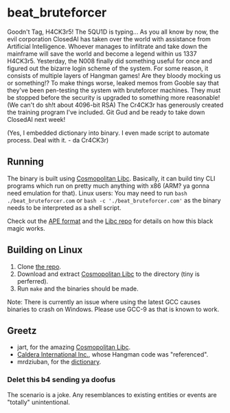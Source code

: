 # beat_bruteforcer
Goodn't Tag, H4CK3r5! The 5QU1D is typing...
As you all know by now, the evil corporation ClosedAI has taken over the world with assistance from Artificial Intelligence.
Whoever manages to infiltrate and take down the mainframe will save the world and become a legend within us 1337 H4CK3r5.
Yesterday, the N008 finally did something useful for once and figured out the bizarre login scheme of the system.
For some reason, it consists of multiple layers of Hangman games! Are they bloody mocking us or something!?
To make things worse, leaked memos from Gooble say that they've been pen-testing the system with bruteforcer machines.
They must be stopped before the security is upgraded to something more reasonable! (We can't do sh!t about 4096-bit RSA)
The Cr4CK3r has generously created the training program I've included. Git Gud and be ready to take down ClosedAI next week!

(Yes, I embedded dictionary into binary. I even made script to automate process. Deal with it. - da Cr4CK3r)

## Running
The binary is built using [Cosmopolitan Libc](https://justine.lol/cosmopolitan/index.html).
Basically, it can build tiny CLI programs which run on pretty much anything with x86 (ARM? ya gonna need emulation for that).
Linux users: You may need to run `bash ./beat_bruteforcer.com` or `bash -c './beat_bruteforcer.com'` as the binary needs to be interpreted as a shell script.

Check out the [APE format](https://justine.lol/ape.html) and the [Libc repo](https://github.com/jart/cosmopolitan) for details on how this black magic works.

## Building on Linux
1. Clone [the repo](https://github.com/TakuikaNinja/beat_bruteforcer).
1. Download and extract [Cosmopolitan Libc](https://justine.lol/cosmopolitan/download.html) to the directory (tiny is perferred).
1. Run `make` and the binaries should be made.

Note: There is currently an issue where using the latest GCC causes binaries to crash on Windows. Please use GCC-9 as that is known to work.

## Greetz
- jart, for the amazing [Cosmopolitan Libc](https://justine.lol/cosmopolitan/index.html).
- [Caldera International Inc.](https://github.com/jart/cosmopolitan/blob/master/examples/hangman.c), whose Hangman code was "referenced".
- mrdziuban, for the [dictionary](https://github.com/mrdziuban/Hangman/blob/master/dictionary.txt).


### Delet this b4 sending ya doofus
The scenario is a joke. Any resemblances to existing entities or events are "totally" unintentional.
